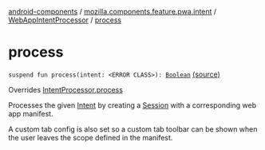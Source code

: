 [android-components](../../index.md) / [mozilla.components.feature.pwa.intent](../index.md) / [WebAppIntentProcessor](index.md) / [process](./process.md)

# process

`suspend fun process(intent: <ERROR CLASS>): `[`Boolean`](https://kotlinlang.org/api/latest/jvm/stdlib/kotlin/-boolean/index.html) [(source)](https://github.com/mozilla-mobile/android-components/blob/master/components/feature/pwa/src/main/java/mozilla/components/feature/pwa/intent/WebAppIntentProcessor.kt#L41)

Overrides [IntentProcessor.process](../../mozilla.components.feature.intent.processing/-intent-processor/process.md)

Processes the given [Intent](#) by creating a [Session](../../mozilla.components.browser.session/-session/index.md) with a corresponding web app manifest.

A custom tab config is also set so a custom tab toolbar can be shown when the user leaves
the scope defined in the manifest.

